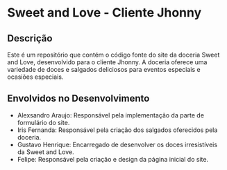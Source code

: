 # Sweet and Love - Cliente Jhonny

## Descrição
Este é um repositório que contém o código fonte do site da doceria Sweet and Love, desenvolvido para o cliente Jhonny. A doceria oferece uma variedade de doces e salgados deliciosos para eventos especiais e ocasiões especiais.

## Envolvidos no Desenvolvimento
- Alexsandro Araujo: Responsável pela implementação da parte de formulário do site.
- Iris Fernanda: Responsável pela criação dos salgados oferecidos pela doceria.
- Gustavo Henrique: Encarregado de desenvolver os doces irresistíveis da Sweet and Love.
- Felipe: Responsável pela criação e design da página inicial do site.